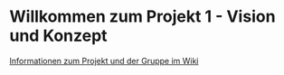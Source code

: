 # Willkommen zum Projekt 1 - Vision und Konzept

[Informationen zum Projekt und der Gruppe im Wiki](https://github.com/Narua2010/Projekt-1-Vision-und-Konzept/wiki/Projekt-1-Vision-und-Konzept)
